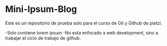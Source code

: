 # Mini-Ipsum-Blog
<p>Este es un repositorio de prueba solo para el curso de Git y Github de platzi. </p>
<span> -Solo contiene lorem ipsum </span>
<span> -No esta enfocado a web development, sino a trabajar el ciclo de trabajo de github.</span>
